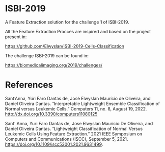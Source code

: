 # ISBI-2019
A Feature Extraction solution for the challenge 1 of ISBI-2019.

All the Feature Extraction Procces are inspired and based on the project present in:

https://github.com/Elwyslan/ISBI-2019-Cells-Classification

The challenge ISBI-2019 can be found in:

https://biomedicalimaging.org/2019/challenges/


# References

Sant’Anna, Yúri Faro Dantas de, José Elwyslan Maurício de Oliveira, and Daniel Oliveira Dantas. “Interpretable Lightweight Ensemble Classification of Normal versus Leukemic Cells.” Computers 11, no. 8, August 19, 2022.
http://dx.doi.org/10.3390/computers11080125

Sant’ Anna, Yuri Faro Dantas de, Jose Elwyslan Mauricio De Oliveira, and Daniel Oliveira Dantas. “Lightweight Classification of Normal Versus Leukemic Cells Using Feature Extraction.” 2021 IEEE Symposium on Computers and Communications (ISCC), September 5, 2021.
https://doi.org/10.1109/iscc53001.2021.9631499.
